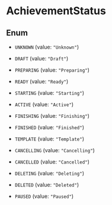 

# AchievementStatus

## Enum


* `UNKNOWN` (value: `"Unknown"`)

* `DRAFT` (value: `"Draft"`)

* `PREPARING` (value: `"Preparing"`)

* `READY` (value: `"Ready"`)

* `STARTING` (value: `"Starting"`)

* `ACTIVE` (value: `"Active"`)

* `FINISHING` (value: `"Finishing"`)

* `FINISHED` (value: `"Finished"`)

* `TEMPLATE` (value: `"Template"`)

* `CANCELLING` (value: `"Cancelling"`)

* `CANCELLED` (value: `"Cancelled"`)

* `DELETING` (value: `"Deleting"`)

* `DELETED` (value: `"Deleted"`)

* `PAUSED` (value: `"Paused"`)




